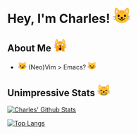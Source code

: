 # Hey, I'm Charles! <img src="https://raw.githubusercontent.com/chsyan/chsyan/main/assets/cat-grin.png" width="40px"> 


## About Me <img src="https://raw.githubusercontent.com/chsyan/chsyan/main/assets/cat-weary.png" width="30px"> 
- <img src="https://raw.githubusercontent.com/chsyan/chsyan/main/assets/cat-wry.png" width="20px"> (Neo)Vim > Emacs? <img src="https://raw.githubusercontent.com/chsyan/chsyan/main/assets/cat-wry.png" width="20px">

## Unimpressive Stats <img src="https://raw.githubusercontent.com/chsyan/chsyan/main/assets/cat-grin-smile-eyes.png" width="30px">

[![Charles' Github Stats](https://github-readme-stats.vercel.app/api?username=chsyan&show_icons=true&hide=contribs&theme=tokyonight)](https://github.com/chsyan)

[![Top Langs](https://github-readme-stats.vercel.app/api/top-langs/?username=chsyan&layout=compact&langs_count=10&hide=Processing&theme=tokyonight)](https://github.com/chsyan)
